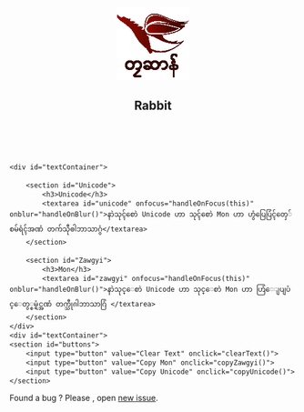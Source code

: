 

<html><head><meta http-equiv="Content-Type" content="text/html; charset=UTF-8">
	<title>Mon to Unicode</title>
	
  <meta name="viewport" content="width=device-width, initial-scale=1.0">
	<script src="./Mon to Unicode_files/rabbit.js.download"></script>
	<link rel="stylesheet" href="./Mon to Unicode_files/style.css">
    <link rel="stylesheet" href="./Mon to Unicode_files/saved_resource">
    <link rel="stylesheet" href="./Mon to Unicode_files/saved_resource(1)">
    <script type="text/javascript">
      function clearText() {
        document.getElementById("unicode").value = "";
        document.getElementById("zawgyi").value = ""
      }

  </script>
</head>
<body>
<div id="container">
	<header>
		<img src="./Mon to Unicode_files/logo.gif">
		<h2>Rabbit</h2>
	</header>
  <br>
  
    <div id="textContainer">

        <section id="Unicode">
            <h3>Unicode</h3>
            <textarea id="unicode" onfocus="handleOnFocus(this)" onblur="handleOnBlur()">နာဲသုၚ်စောဲ Unicode ဟာ သုၚ်စောဲ Mon ဟာ ဟွံပြေပြံၚ်တှေ်စမ်ရံၚ်အဏံ တက်သီုၜါဘာသာဂွံ</textarea>
        </section>
        
        <section id="Zawgyi">
            <h3>Mon</h3>
            <textarea id="zawgyi" onfocus="handleOnFocus(this)" onblur="handleOnBlur()">နာဲသုင္ေစာဲ Unicode ဟာ သုင္ေစာဲ Mon ဟာ ဟြံေျပျပံင္ေတွ္စမ္ရံင္အဏံ တက္သီုၐါဘာသာဂြံ </textarea>
        </section>
    </div>
    <div id="textContainer">
    <section id="buttons">
        <input type="button" value="Clear Text" onclick="clearText()">
        <input type="button" value="Copy Mon" onclick="copyZawgyi()">
        <input type="button" value="Copy Unicode" onclick="copyUnicode()">
    </section>
  </div>
	<footer>
		Found a bug ? Please , open <a href="https://fb.com/talachan">new issue</a>.
	</footer>
</div>

<script>


var textFieldInFocus;
function handleOnFocus(form_element)
{
   textFieldInFocus = form_element;
}
function handleOnBlur()
{
   textFieldInFocus = null;
}

var unicode = document.getElementById("unicode");
var zawgyi = document.getElementById("zawgyi");

onchangeHandler(unicode,zawgyi,"uni2zg");
onchangeHandler(zawgyi,unicode,"zg2uni");

function converter(textField,tochangeField,toconv) {
    if(tochangeField != textFieldInFocus) {
        if(toconv == "uni2zg") {
              tochangeField.value = Rabbit.uni2zg(textField.value);
        }
        else {
             tochangeField.value = Rabbit.zg2uni(textField.value);
        }
    }
}

function onchangeHandler(textField,tochangeField,toconv) {
    
    if (textField.addEventListener) {
      textField.addEventListener('input', function() {
          converter(textField,tochangeField,toconv);
      }, false);
    } else if (textField.attachEvent) {
      textField.attachEvent('onpropertychange', function() {
        // IE
          converter(textField,tochangeField,toconv);
      });
    }
    
}

function copyZawgyi() {
  /* Get the text field */
  var copyText = document.getElementById("zawgyi");

  /* Select the text field */
  copyText.select(); 
  copyText.setSelectionRange(0, 99999); /*For mobile devices*/

  /* Copy the text inside the text field */
  document.execCommand("copy");
}

function copyUnicode() {
  /* Get the text field */
  var copyText = document.getElementById("unicode");

  /* Select the text field */
  copyText.select(); 
  copyText.setSelectionRange(0, 99999); /*For mobile devices*/

  /* Copy the text inside the text field */
  document.execCommand("copy");
}


</script>


</body></html>

